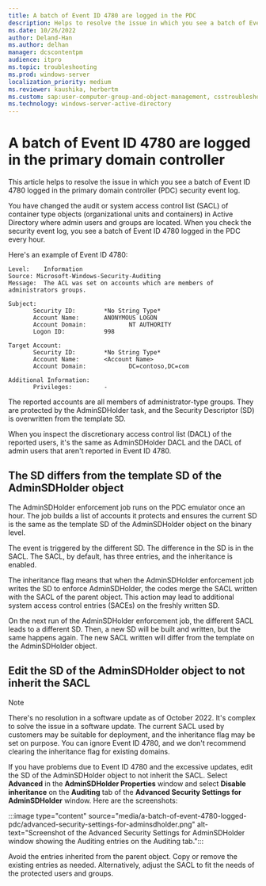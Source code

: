 ```yaml
---
title: A batch of Event ID 4780 are logged in the PDC
description: Helps to resolve the issue in which you see a batch of Event ID 4780 logged in the primary domain controller (PDC) security event log.
ms.date: 10/26/2022
author: Deland-Han
ms.author: delhan
manager: dcscontentpm
audience: itpro
ms.topic: troubleshooting
ms.prod: windows-server
localization_priority: medium
ms.reviewer: kaushika, herbertm
ms.custom: sap:user-computer-group-and-object-management, csstroubleshoot
ms.technology: windows-server-active-directory
---
```

# A batch of Event ID 4780 are logged in the primary domain controller

This article helps to resolve the issue in which you see a batch of Event ID 4780 logged in the primary domain controller (PDC) security event log.

You have changed the audit or system access control list (SACL) of container type objects (organizational units and containers) in Active Directory where admin users and groups are located. When you check the security event log, you see a batch of Event ID 4780 logged in the PDC every hour.

Here's an example of Event ID 4780:

```output
Level:    Information
Source: Microsoft-Windows-Security-Auditing
Message:  The ACL was set on accounts which are members of administrators groups.

Subject:
       Security ID:        *No String Type*
       Account Name:       ANONYMOUS LOGON
       Account Domain:            NT AUTHORITY
       Logon ID:           998

Target Account:
       Security ID:        *No String Type*
       Account Name:       <Account Name>
       Account Domain:            DC=contoso,DC=com

Additional Information:
       Privileges:         -
```

The reported accounts are all members of administrator-type groups. They are protected by the AdminSDHolder task, and the Security Descriptor (SD) is overwritten from the template SD.

When you inspect the discretionary access control list (DACL) of the reported users, it's the same as AdminSDHolder DACL and the DACL of admin users that aren't reported in Event ID 4780.

## The SD differs from the template SD of the AdminSDHolder object

The AdminSDHolder enforcement job runs on the PDC emulator once an hour. The job builds a list of accounts it protects and ensures the current SD is the same as the template SD of the AdminSDHolder object on the binary level.

The event is triggered by the different SD. The difference in the SD is in the SACL. The SACL, by default, has three entries, and the inheritance is enabled.

The inheritance flag means that when the AdminSDHolder enforcement job writes the SD to enforce AdminSDHolder, the codes merge the SACL written with the SACL of the parent object. This action may lead to additional system access control entries (SACEs) on the freshly written SD.

On the next run of the AdminSDHolder enforcement job, the different SACL leads to a different SD. Then, a new SD will be built and written, but the same happens again. The new SACL written will differ from the template on the AdminSDHolder object.

## Edit the SD of the AdminSDHolder object to not inherit the SACL

> [!NOTE]
> There's no resolution in a software update as of October 2022. It's complex to solve the issue in a software update. The current SACL used by customers may be suitable for deployment, and the inheritance flag may be set on purpose. You can ignore Event ID 4780, and we don't recommend clearing the inheritance flag for existing domains.

If you have problems due to Event ID 4780 and the excessive updates, edit the SD of the AdminSDHolder object to not inherit the SACL. Select **Advanced** in the **AdminSDHolder Properties** window and select **Disable inheritance** on the **Auditing** tab of the **Advanced Security Settings for AdminSDHolder** window. Here are the screenshots:

:::image type="content" source="media/a-batch-of-event-4780-logged-pdc/advanced-security-settings-for-adminsdholder.png" alt-text="Screenshot of the Advanced Security Settings for AdminSDHolder window showing the Auditing entries on the Auditing tab.":::

Avoid the entries inherited from the parent object. Copy or remove the existing entries as needed. Alternatively, adjust the SACL to fit the needs of the protected users and groups.
